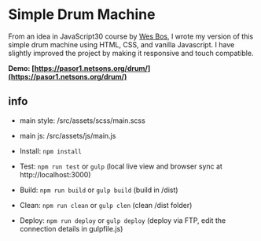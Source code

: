 # Simple Drum Machine

From an idea in JavaScript30 course by [Wes Bos](//github.com/wesbos), I wrote my version of this simple drum machine using HTML, CSS, and vanilla Javascript. I have slightly improved the project by making it responsive and touch compatible.

**Demo: [https://pasor1.netsons.org/drum/](https://pasor1.netsons.org/drum/)**

## info

- main style: /src/assets/scss/main.scss
- main js: /src/assets/js/main.js

- Install: `npm install`
- Test: `npm run test` or `gulp` (local live view and browser sync at http://localhost:3000)
- Build: `npm run build` or `gulp build` (build in /dist)
- Clean: `npm run clean` or `gulp clen`  (clean /dist folder)
- Deploy: `npm run deploy` or `gulp deploy` (deploy via FTP, edit the connection details in gulpfile.js)
